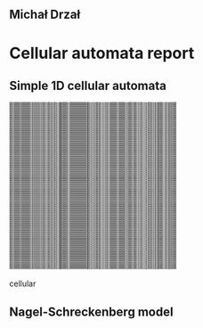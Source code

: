 Michał Drzał
------------

Cellular automata report
========================

Simple 1D cellular automata
---------------------------


<img src="rules/5.png" alt="alt text" width="300" height="300">

cellular



Nagel-Schreckenberg model
-------------------------
